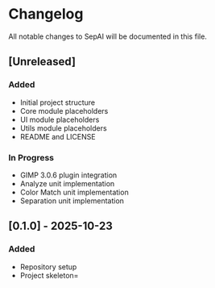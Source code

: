  
# Changelog

All notable changes to SepAI will be documented in this file.

## [Unreleased]

### Added
- Initial project structure
- Core module placeholders
- UI module placeholders
- Utils module placeholders
- README and LICENSE

### In Progress
- GIMP 3.0.6 plugin integration
- Analyze unit implementation
- Color Match unit implementation
- Separation unit implementation

## [0.1.0] - 2025-10-23

### Added
- Repository setup
- Project skeleton=